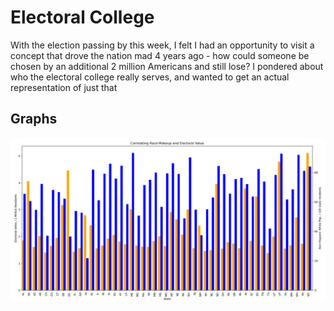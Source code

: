 # Electoral College

With the election passing by this week, I felt I had an opportunity to visit a concept that drove the nation mad 4 years ago - how could someone be chosen by an additional 2 million Americans and still lose? I pondered about who the electoral college really serves, and wanted to get an actual representation of just that

## Graphs
![Version1](https://github.com/arefmalek/Data_vis/blob/main/race_makeup/images/version_1.png)
